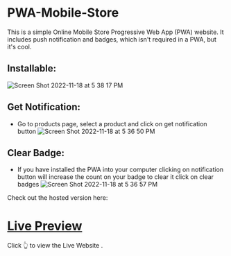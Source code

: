 # PWA-Mobile-Store
 This is a simple Online Mobile Store Progressive Web App (PWA) website.
 It includes push notification and badges, which isn't required in a PWA, but it's cool.
 
## Installable:
![Screen Shot 2022-11-18 at 5 38 17 PM](https://user-images.githubusercontent.com/88231640/202815069-89ddce14-4753-48ea-999f-3399ee3de3be.png)

## Get Notification:
 - Go to products page, select a product and click on get notification button
 ![Screen Shot 2022-11-18 at 5 36 50 PM](https://user-images.githubusercontent.com/88231640/202815215-32818bb1-d200-4245-afc1-9b3947649f53.png)

## Clear Badge:
 - If you have installed the PWA into your computer clicking on notification button will increase the count on your badge to clear it click on clear badges
 ![Screen Shot 2022-11-18 at 5 36 57 PM](https://user-images.githubusercontent.com/88231640/202815595-cc224d0b-ba57-491e-8bb2-c7cf0e34a9c4.png)


Check out the hosted version here: 
# [Live Preview](https://786armanmerchant.github.io/PWA-Mobile-Store/) 
Click 👆 to view the Live Website . 
